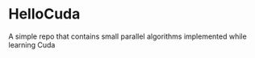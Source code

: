 HelloCuda
=========

A simple repo that contains small parallel algorithms implemented while learning Cuda
